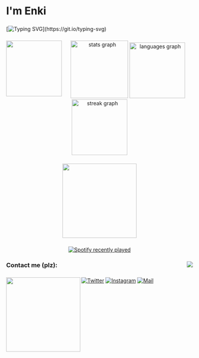 <h1 align="left">I'm Enki</h1>

###


[![Typing SVG](https://readme-typing-svg.demolab.com?font=Press+Start&size=26&pause=1000&color=8B2323&center=true&random=true&width=435&lines=Just+dev.)](https://git.io/typing-svg)


###

<img align="left" height="150" src="https://github.com/Enki013/Enki013/assets/39771190/783fb09a-6cb5-4700-b1d1-877342f6d586"  />

###

<div align="center">
   <img src="https://github-readme-stats.vercel.app/api?username=Enki013&hide_title=true&hide_rank=true&show_icons=true&include_all_commits=false&count_private=true&disable_animations=false&theme=dark&locale=en&hide_border=true&order=1" height="155" alt="stats graph"  />
  <img src="https://github-readme-stats.vercel.app/api/top-langs?username=Enki013&locale=en&hide_title=false&layout=compact&card_width=320&langs_count=5&theme=dark&hide_border=true&order=2" height="150" alt="languages graph"  />
  <img src="https://streak-stats.demolab.com?user=Enki013&locale=en&mode=daily&theme=dark&hide_border=true&border_radius=5&order=3" height="150" alt="streak graph"  />
</div>

###

<div align="center">
  <img height="200" src="https://github.com/Enki013/Enki013/assets/39771190/12472f11-8a3b-4426-94e8-d5b3223dea24"  />
</div>

###

<div align="center">
  <a href="https://open.spotify.com/user/11bsj6e8way2pgb1sdkn2tqbu">
    <img src="https://spotify-recently-played-readme.vercel.app/api?user=11bsj6e8way2pgb1sdkn2tqbu&count=5&unique=true" alt="Spotify recently played"  />
  </a>
</div>

###

<img align="right" src="https://visitor-badge.laobi.icu/badge?page_id=Enki013.Enki013&left_color=darkred&right_color=darkred&left_text=love%20meter"  />

###

<h3 align="left">Contact me (plz):</h3>

###

<img align="left" height="200" src="https://github.com/Enki013/Enki013/assets/39771190/a2e225b4-32de-4ea2-aa45-7cc07e91ef5c"  />

###

 [![Twitter](https://img.shields.io/badge/Twitter-blue)](https://twitter.com/wndwsprntrfixer/) [![Instagram](https://img.shields.io/badge/Instagram-purple)](https://www.instagram.com/i_miss_us_loll/)  [![Mail](https://img.shields.io/badge/Email-enki0013@gmail.com-red)](mailto:enki0013@gmail.com)

###

